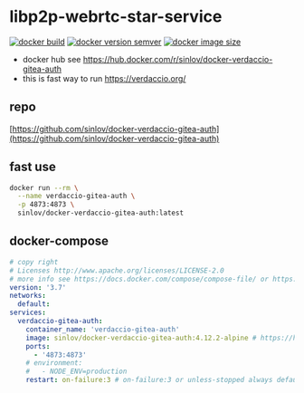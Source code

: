 # libp2p-webrtc-star-service

[![docker build](https://img.shields.io/docker/cloud/build/sinlov/docker-verdaccio-gitea-auth)](https://hub.docker.com/r/sinlov/docker-verdaccio-gitea-auth)
[![docker version semver](https://img.shields.io/docker/v/sinlov/docker-verdaccio-gitea-auth?sort=semver)](https://hub.docker.com/r/sinlov/docker-verdaccio-gitea-auth/tags?page=1&ordering=last_updated)
[![docker image size](https://img.shields.io/docker/image-size/sinlov/docker-verdaccio-gitea-auth)](https://hub.docker.com/r/sinlov/docker-verdaccio-gitea-auth)

- docker hub see https://hub.docker.com/r/sinlov/docker-verdaccio-gitea-auth
- this is fast way to run https://verdaccio.org/

## repo

[https://github.com/sinlov/docker-verdaccio-gitea-auth](https://github.com/sinlov/docker-verdaccio-gitea-auth)


## fast use

```sh
docker run --rm \
  --name verdaccio-gitea-auth \
  -p 4873:4873 \
  sinlov/docker-verdaccio-gitea-auth:latest
```

## docker-compose

```yml
# copy right
# Licenses http://www.apache.org/licenses/LICENSE-2.0
# more info see https://docs.docker.com/compose/compose-file/ or https://docker.github.io/compose/compose-file/
version: '3.7'
networks:
  default:
services:
  verdaccio-gitea-auth:
    container_name: 'verdaccio-gitea-auth'
    image: sinlov/docker-verdaccio-gitea-auth:4.12.2-alpine # https://hub.docker.com/r/sinlov/docker-verdaccio-gitea-auth/tags?page=1&ordering=last_updated
    ports:
      - '4873:4873'
    # environment:
    #   - NODE_ENV=production
    restart: on-failure:3 # on-failure:3 or unless-stopped always default no
```